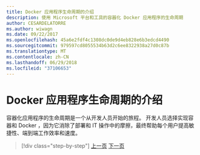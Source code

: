 ```yaml
---
title: Docker 应用程序生命周期的介绍
description: 使用 Microsoft 平台和工具的容器化 Docker 应用程序的生命周期
author: CESARDELATORRE
ms.author: wiwagn
ms.date: 09/22/2017
ms.openlocfilehash: 45a6e2fdf4c1308dc0de9d4eb828e6b3edcd4490
ms.sourcegitcommit: 979597cd8055534b63d2c6ee8322938a27d0c87b
ms.translationtype: MT
ms.contentlocale: zh-CN
ms.lasthandoff: 06/29/2018
ms.locfileid: "37106653"
---
```

# <a name="introduction-to-the-docker-application-life-cycle"></a>Docker 应用程序生命周期的介绍
 
容器化应用程序的生命周期是一个从开发人员开始的旅程。 开发人员选择实现容器和 Docker ，因为它消除了部署和 IT 操作中的摩擦，最终帮助每个用户提高敏捷性、端到端工作效率和速度。


>[!div class="step-by-step"]
[上一页](../docker-containers-images-and-registries.md)
[下一页](containers-foundation-for-devops-collaboration.md)
